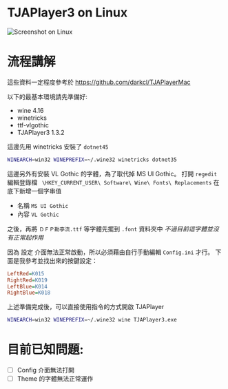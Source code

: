 # TJAPlayer3 on Linux
![Screenshot on Linux](https://i.imgur.com/wDMtzLC.png)

# 流程講解
這些資料一定程度參考於
https://github.com/darkcl/TJAPlayerMac

以下的最基本環境請先準備好:
 - wine 4.16
 - winetricks
 - ttf-vlgothic
 - TJAPlayer3 1.3.2

這邊先用 winetricks 安裝了 `dotnet45`
```sh
WINEARCH=win32 WINEPREFIX=~/.wine32 winetricks dotnet35
```

這邊另外有安裝 VL Gothic 的字體，為了取代掉 MS UI Gothic。
打開 `regedit` 編輯登錄檔 ` \HKEY_CURRENT_USER\ Software\ Wine\ Fonts\ Replacements`
在底下新增一個字串值
 - 名稱 `MS UI Gothic`
 - 內容 `VL Gothic`

之後，再將 `ＤＦＰ勘亭流.ttf` 等字體先擺到 `.font` 資料夾中
*不過目前這字體並沒有正常起作用*

因為 設定 介面無法正常啟動，所以必須藉由自行手動編輯 `Config.ini` 才行。
下面是我參考並找出來的按鍵設定：
```ini
LeftRed=K015
RightRed=K019
LeftBlue=K014
RightBlue=K018

```
 上述準備完成後，可以直接使用指令的方式開啟 TJAPlayer
 ```sh
 WINEARCH=win32 WINEPREFIX=~/.wine32 wine TJAPlayer3.exe
 ```

# 目前已知問題:
  - [ ] Config 介面無法打開
  - [ ] Theme 的字體無法正常運作
